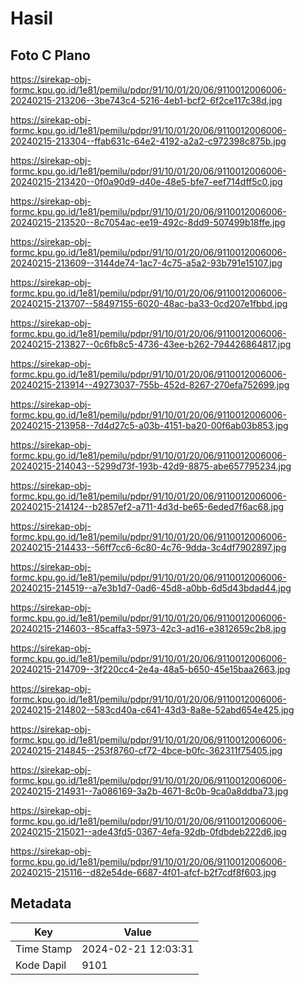 # Hasil

## Foto C Plano

https://sirekap-obj-formc.kpu.go.id/1e81/pemilu/pdpr/91/10/01/20/06/9110012006006-20240215-213206--3be743c4-5216-4eb1-bcf2-6f2ce117c38d.jpg

https://sirekap-obj-formc.kpu.go.id/1e81/pemilu/pdpr/91/10/01/20/06/9110012006006-20240215-213304--ffab631c-64e2-4192-a2a2-c972398c875b.jpg

https://sirekap-obj-formc.kpu.go.id/1e81/pemilu/pdpr/91/10/01/20/06/9110012006006-20240215-213420--0f0a90d9-d40e-48e5-bfe7-eef714dff5c0.jpg

https://sirekap-obj-formc.kpu.go.id/1e81/pemilu/pdpr/91/10/01/20/06/9110012006006-20240215-213520--8c7054ac-ee19-492c-8dd9-507499b18ffe.jpg

https://sirekap-obj-formc.kpu.go.id/1e81/pemilu/pdpr/91/10/01/20/06/9110012006006-20240215-213609--3144de74-1ac7-4c75-a5a2-93b791e15107.jpg

https://sirekap-obj-formc.kpu.go.id/1e81/pemilu/pdpr/91/10/01/20/06/9110012006006-20240215-213707--58497155-6020-48ac-ba33-0cd207e1fbbd.jpg

https://sirekap-obj-formc.kpu.go.id/1e81/pemilu/pdpr/91/10/01/20/06/9110012006006-20240215-213827--0c6fb8c5-4736-43ee-b262-794426864817.jpg

https://sirekap-obj-formc.kpu.go.id/1e81/pemilu/pdpr/91/10/01/20/06/9110012006006-20240215-213914--49273037-755b-452d-8267-270efa752699.jpg

https://sirekap-obj-formc.kpu.go.id/1e81/pemilu/pdpr/91/10/01/20/06/9110012006006-20240215-213958--7d4d27c5-a03b-4151-ba20-00f6ab03b853.jpg

https://sirekap-obj-formc.kpu.go.id/1e81/pemilu/pdpr/91/10/01/20/06/9110012006006-20240215-214043--5299d73f-193b-42d9-8875-abe657795234.jpg

https://sirekap-obj-formc.kpu.go.id/1e81/pemilu/pdpr/91/10/01/20/06/9110012006006-20240215-214124--b2857ef2-a711-4d3d-be65-6eded7f6ac68.jpg

https://sirekap-obj-formc.kpu.go.id/1e81/pemilu/pdpr/91/10/01/20/06/9110012006006-20240215-214433--56ff7cc6-6c80-4c76-9dda-3c4df7902897.jpg

https://sirekap-obj-formc.kpu.go.id/1e81/pemilu/pdpr/91/10/01/20/06/9110012006006-20240215-214519--a7e3b1d7-0ad6-45d8-a0bb-6d5d43bdad44.jpg

https://sirekap-obj-formc.kpu.go.id/1e81/pemilu/pdpr/91/10/01/20/06/9110012006006-20240215-214603--85caffa3-5973-42c3-ad16-e3812659c2b8.jpg

https://sirekap-obj-formc.kpu.go.id/1e81/pemilu/pdpr/91/10/01/20/06/9110012006006-20240215-214709--3f220cc4-2e4a-48a5-b650-45e15baa2663.jpg

https://sirekap-obj-formc.kpu.go.id/1e81/pemilu/pdpr/91/10/01/20/06/9110012006006-20240215-214802--583cd40a-c641-43d3-8a8e-52abd654e425.jpg

https://sirekap-obj-formc.kpu.go.id/1e81/pemilu/pdpr/91/10/01/20/06/9110012006006-20240215-214845--253f8760-cf72-4bce-b0fc-362311f75405.jpg

https://sirekap-obj-formc.kpu.go.id/1e81/pemilu/pdpr/91/10/01/20/06/9110012006006-20240215-214931--7a086169-3a2b-4671-8c0b-9ca0a8ddba73.jpg

https://sirekap-obj-formc.kpu.go.id/1e81/pemilu/pdpr/91/10/01/20/06/9110012006006-20240215-215021--ade43fd5-0367-4efa-92db-0fdbdeb222d6.jpg

https://sirekap-obj-formc.kpu.go.id/1e81/pemilu/pdpr/91/10/01/20/06/9110012006006-20240215-215116--d82e54de-6687-4f01-afcf-b2f7cdf8f603.jpg


## Metadata

| Key        | Value               |
| ---------- | ------------------- |
| Time Stamp | 2024-02-21 12:03:31 |
| Kode Dapil | 9101                |



